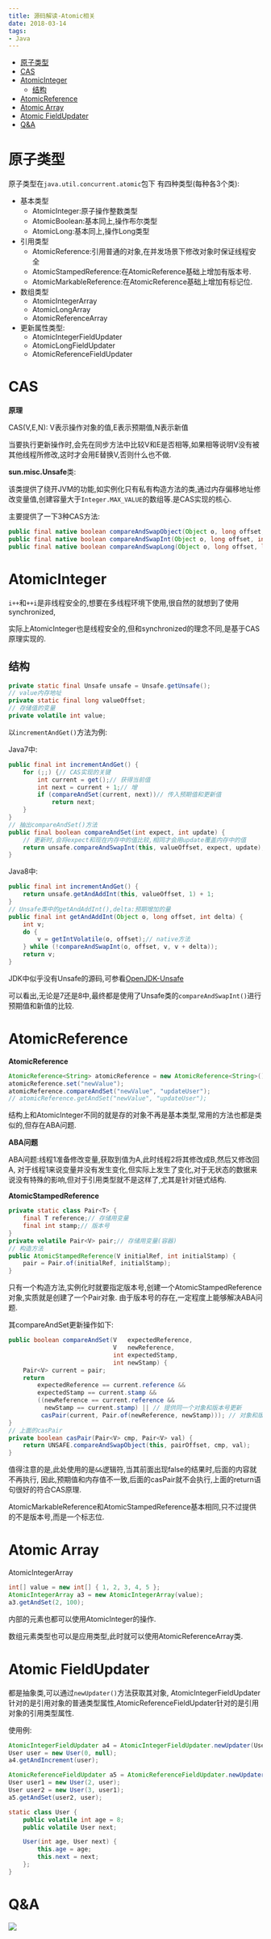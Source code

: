 ```yaml
---
title: 源码解读-Atomic相关
date: 2018-03-14
tags:
- Java
---
```

<!-- TOC -->

- [原子类型](#原子类型)
- [CAS](#cas)
- [AtomicInteger](#atomicinteger)
    - [结构](#结构)
- [AtomicReference](#atomicreference)
- [Atomic Array](#atomic-array)
- [Atomic FieldUpdater](#atomic-fieldupdater)
- [Q&A](#qa)

<!-- /TOC -->

# 原子类型

原子类型在`java.util.concurrent.atomic`包下
有四种类型(每种各3个类):

* 基本类型
    - AtomicInteger:原子操作整数类型
    - AtomicBoolean:基本同上,操作布尔类型
    - AtomicLong:基本同上,操作Long类型
* 引用类型
    - AtomicReference:引用普通的对象,在并发场景下修改对象时保证线程安全
    - AtomicStampedReference:在AtomicReference基础上增加有版本号.
    - AtomicMarkableReference:在AtomicReference基础上增加有标记位.
* 数组类型
    - AtomicIntegerArray
    - AtomicLongArray
    - AtomicReferenceArray
* 更新属性类型:
    - AtomicIntegerFieldUpdater
    - AtomicLongFieldUpdater
    - AtomicReferenceFieldUpdater

# CAS

**原理**

CAS(V,E,N): V表示操作对象的值,E表示预期值,N表示新值

当要执行更新操作时,会先在同步方法中比较V和E是否相等,如果相等说明V没有被其他线程所修改,这时才会用E替换V,否则什么也不做.

**sun.misc.Unsafe**类:

该类提供了绕开JVM的功能,如实例化只有私有构造方法的类,通过内存偏移地址修改变量值,创建容量大于`Integer.MAX_VALUE`的数组等.是CAS实现的核心.

主要提供了一下3种CAS方法:
```Java
public final native boolean compareAndSwapObject(Object o, long offset, Object expected, Object x);
public final native boolean compareAndSwapInt(Object o, long offset, int expected, int x);
public final native boolean compareAndSwapLong(Object o, long offset, long expected, long x);
```
# AtomicInteger

`i++`和`++i`是非线程安全的,想要在多线程环境下使用,很自然的就想到了使用synchronized,

实际上AtomicInteger也是线程安全的,但和synchronized的理念不同,是基于CAS原理实现的.

## 结构

```Java
private static final Unsafe unsafe = Unsafe.getUnsafe();
// value内存地址
private static final long valueOffset;
// 存储值的变量
private volatile int value;
```

以`incrementAndGet()`方法为例:

Java7中:
```Java
public final int incrementAndGet() {
    for (;;) {// CAS实现的关键
        int current = get();// 获得当前值
        int next = current + 1;// 增
        if (compareAndSet(current, next))// 传入预期值和更新值
            return next;
    }
}
// 抽出compareAndSet()方法
public final boolean compareAndSet(int expect, int update) {
    // 更新时,会将expect和现在内存中的值比较,相同才会用update覆盖内存中的值
    return unsafe.compareAndSwapInt(this, valueOffset, expect, update);
}
```

Java8中:
```Java
public final int incrementAndGet() {
    return unsafe.getAndAddInt(this, valueOffset, 1) + 1;
}
// Unsafe类中的getAndAddInt(),delta:预期增加的量
public final int getAndAddInt(Object o, long offset, int delta) {
    int v;
    do {
        v = getIntVolatile(o, offset);// native方法
    } while (!compareAndSwapInt(o, offset, v, v + delta));
    return v;
}
```
JDK中似乎没有Unsafe的源码,可参看[OpenJDK-Unsafe](https://github.com/lambdalab-mirror/jdk8u-jdk/blob/master/src/share/classes/sun/misc/Unsafe.java#L1031)

可以看出,无论是7还是8中,最终都是使用了Unsafe类的`compareAndSwapInt()`进行预期值和新值的比较.

# AtomicReference

**AtomicReference**

```Java
AtomicReference<String> atomicReference = new AtomicReference<String>();
atomicReference.set("newValue");
atomicReference.compareAndSet("newValue", "updateUser");
// atomicReference.getAndSet("newValue", "updateUser");
```

结构上和AtomicInteger不同的就是存的对象不再是基本类型,常用的方法也都是类似的,但存在ABA问题.

**ABA问题**

ABA问题:线程1准备修改变量,获取到值为A,此时线程2将其修改成B,然后又修改回A,
对于线程1来说变量并没有发生变化,但实际上发生了变化,对于无状态的数据来说没有特殊的影响,但对于引用类型就不是这样了,尤其是针对链式结构.

**AtomicStampedReference** 

```Java
private static class Pair<T> {
    final T reference;// 存储用变量
    final int stamp;// 版本号
}
private volatile Pair<V> pair;// 存储用变量(容器)
// 构造方法
public AtomicStampedReference(V initialRef, int initialStamp) {
    pair = Pair.of(initialRef, initialStamp);
}
```
只有一个构造方法,实例化时就要指定版本号,创建一个AtomicStampedReference对象,实质就是创建了一个Pair对象.
由于版本号的存在,一定程度上能够解决ABA问题.

其compareAndSet更新操作如下:

```Java
public boolean compareAndSet(V   expectedReference,
                             V   newReference,
                             int expectedStamp,
                             int newStamp) {
    Pair<V> current = pair;
    return
        expectedReference == current.reference &&
        expectedStamp == current.stamp &&
        ((newReference == current.reference &&
          newStamp == current.stamp) || // 提供同一个对象和版本号更新
         casPair(current, Pair.of(newReference, newStamp))); // 对象和版本号有变更的更新
}
// 上面的casPair
private boolean casPair(Pair<V> cmp, Pair<V> val) {
    return UNSAFE.compareAndSwapObject(this, pairOffset, cmp, val);
}
```

值得注意的是,此处使用的是`&&`逻辑符,当其前面出现false的结果时,后面的内容就不再执行,
因此,预期值和内存值不一致,后面的casPair就不会执行,上面的return语句很好的符合CAS原理.

AtomicMarkableReference和AtomicStampedReference基本相同,只不过提供的不是版本号,而是一个标志位.
# Atomic Array

AtomicIntegerArray

```Java
int[] value = new int[] { 1, 2, 3, 4, 5 };
AtomicIntegerArray a3 = new AtomicIntegerArray(value);
a3.getAndSet(2, 100);
```

内部的元素也都可以使用AtomicInteger的操作.

数组元素类型也可以是应用类型,此时就可以使用AtomicReferenceArray类.

# Atomic FieldUpdater

都是抽象类,可以通过`newUpdater()`方法获取其对象,
AtomicIntegerFieldUpdater针对的是引用对象的普通类型属性,AtomicReferenceFieldUpdater针对的是引用对象的引用类型属性.

使用例:
```Java
AtomicIntegerFieldUpdater a4 = AtomicIntegerFieldUpdater.newUpdater(User.class, "age");
User user = new User(0, null);
a4.getAndIncrement(user);

AtomicReferenceFieldUpdater a5 = AtomicReferenceFieldUpdater.newUpdater(User.class, User.class, "next");
User user1 = new User(2, user);
User user2 = new User(3, user1);
a5.getAndSet(user2, user);

static class User {
    public volatile int age = 8;
    public volatile User next;

    User(int age, User next) {
        this.age = age;
        this.next = next;
    };
}
```
# Q&A



[![](https://static.segmentfault.com/v-5b1df2a7/global/img/creativecommons-cc.svg)](https://creativecommons.org/licenses/by-nc-nd/4.0/)

